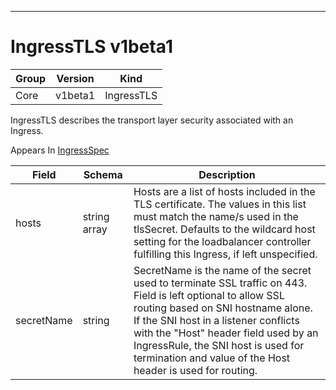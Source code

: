 

-----------
# IngressTLS v1beta1



Group        | Version     | Kind
------------ | ---------- | -----------
Core | v1beta1 | IngressTLS







IngressTLS describes the transport layer security associated with an Ingress.

<aside class="notice">
Appears In <a href="#ingressspec-v1beta1">IngressSpec</a> </aside>

Field        | Schema     | Description
------------ | ---------- | -----------
hosts | string array | Hosts are a list of hosts included in the TLS certificate. The values in this list must match the name/s used in the tlsSecret. Defaults to the wildcard host setting for the loadbalancer controller fulfilling this Ingress, if left unspecified.
secretName | string | SecretName is the name of the secret used to terminate SSL traffic on 443. Field is left optional to allow SSL routing based on SNI hostname alone. If the SNI host in a listener conflicts with the "Host" header field used by an IngressRule, the SNI host is used for termination and value of the Host header is used for routing.






